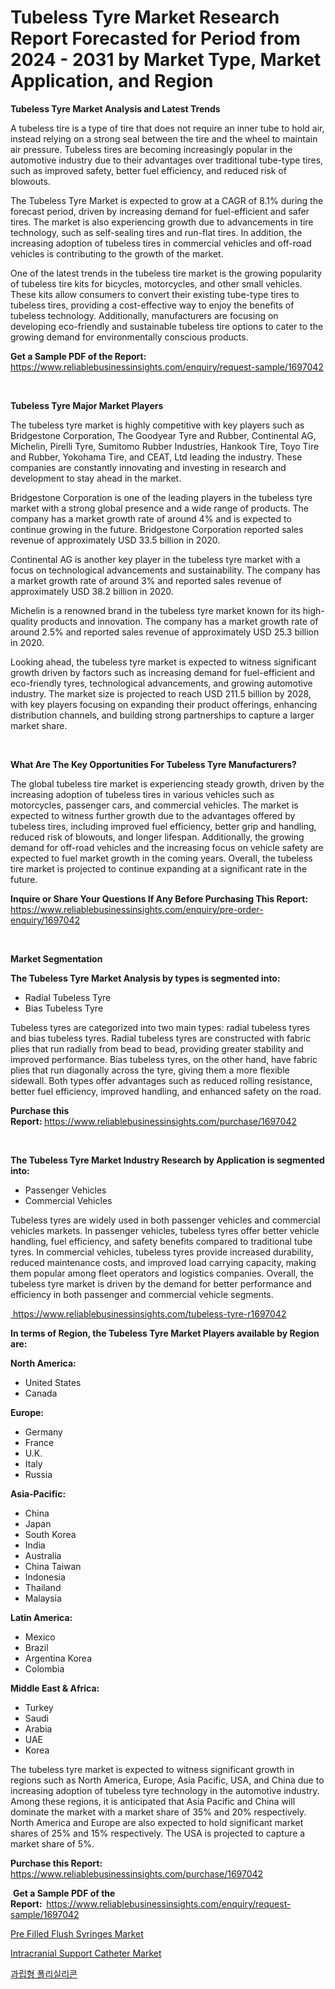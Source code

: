<p><h1>Tubeless Tyre Market Research Report Forecasted for Period from 2024 -  2031 by Market Type, Market Application, and Region</h1></p><p><strong>Tubeless Tyre Market Analysis and Latest Trends</strong></p>
<p><p>A tubeless tire is a type of tire that does not require an inner tube to hold air, instead relying on a strong seal between the tire and the wheel to maintain air pressure. Tubeless tires are becoming increasingly popular in the automotive industry due to their advantages over traditional tube-type tires, such as improved safety, better fuel efficiency, and reduced risk of blowouts.</p><p>The Tubeless Tyre Market is expected to grow at a CAGR of 8.1% during the forecast period, driven by increasing demand for fuel-efficient and safer tires. The market is also experiencing growth due to advancements in tire technology, such as self-sealing tires and run-flat tires. In addition, the increasing adoption of tubeless tires in commercial vehicles and off-road vehicles is contributing to the growth of the market.</p><p>One of the latest trends in the tubeless tire market is the growing popularity of tubeless tire kits for bicycles, motorcycles, and other small vehicles. These kits allow consumers to convert their existing tube-type tires to tubeless tires, providing a cost-effective way to enjoy the benefits of tubeless technology. Additionally, manufacturers are focusing on developing eco-friendly and sustainable tubeless tire options to cater to the growing demand for environmentally conscious products.</p></p>
<p><strong>Get a Sample PDF of the Report:&nbsp;</strong> <a href="https://www.reliablebusinessinsights.com/enquiry/request-sample/1697042">https://www.reliablebusinessinsights.com/enquiry/request-sample/1697042</a></p>
<p>&nbsp;</p>
<p><strong>Tubeless Tyre Major Market Players</strong></p>
<p><p>The tubeless tyre market is highly competitive with key players such as Bridgestone Corporation, The Goodyear Tyre and Rubber, Continental AG, Michelin, Pirelli Tyre, Sumitomo Rubber Industries, Hankook Tire, Toyo Tire and Rubber, Yokohama Tire, and CEAT, Ltd leading the industry. These companies are constantly innovating and investing in research and development to stay ahead in the market.</p><p>Bridgestone Corporation is one of the leading players in the tubeless tyre market with a strong global presence and a wide range of products. The company has a market growth rate of around 4% and is expected to continue growing in the future. Bridgestone Corporation reported sales revenue of approximately USD 33.5 billion in 2020.</p><p>Continental AG is another key player in the tubeless tyre market with a focus on technological advancements and sustainability. The company has a market growth rate of around 3% and reported sales revenue of approximately USD 38.2 billion in 2020.</p><p>Michelin is a renowned brand in the tubeless tyre market known for its high-quality products and innovation. The company has a market growth rate of around 2.5% and reported sales revenue of approximately USD 25.3 billion in 2020.</p><p>Looking ahead, the tubeless tyre market is expected to witness significant growth driven by factors such as increasing demand for fuel-efficient and eco-friendly tyres, technological advancements, and growing automotive industry. The market size is projected to reach USD 211.5 billion by 2028, with key players focusing on expanding their product offerings, enhancing distribution channels, and building strong partnerships to capture a larger market share.</p></p>
<p>&nbsp;</p>
<p><strong>What Are The Key Opportunities For Tubeless Tyre Manufacturers?</strong></p>
<p><p>The global tubeless tire market is experiencing steady growth, driven by the increasing adoption of tubeless tires in various vehicles such as motorcycles, passenger cars, and commercial vehicles. The market is expected to witness further growth due to the advantages offered by tubeless tires, including improved fuel efficiency, better grip and handling, reduced risk of blowouts, and longer lifespan. Additionally, the growing demand for off-road vehicles and the increasing focus on vehicle safety are expected to fuel market growth in the coming years. Overall, the tubeless tire market is projected to continue expanding at a significant rate in the future.</p></p>
<p><strong>Inquire or Share Your Questions If Any Before Purchasing This Report:</strong> <a href="https://www.reliablebusinessinsights.com/enquiry/pre-order-enquiry/1697042">https://www.reliablebusinessinsights.com/enquiry/pre-order-enquiry/1697042</a></p>
<p>&nbsp;</p>
<p><strong>Market Segmentation</strong></p>
<p><strong>The Tubeless Tyre Market Analysis by types is segmented into:</strong></p>
<p><ul><li>Radial Tubeless Tyre</li><li>Bias Tubeless Tyre</li></ul></p>
<p><p>Tubeless tyres are categorized into two main types: radial tubeless tyres and bias tubeless tyres. Radial tubeless tyres are constructed with fabric plies that run radially from bead to bead, providing greater stability and improved performance. Bias tubeless tyres, on the other hand, have fabric plies that run diagonally across the tyre, giving them a more flexible sidewall. Both types offer advantages such as reduced rolling resistance, better fuel efficiency, improved handling, and enhanced safety on the road.</p></p>
<p><strong>Purchase this Report:&nbsp;</strong><a href="https://www.reliablebusinessinsights.com/purchase/1697042">https://www.reliablebusinessinsights.com/purchase/1697042</a></p>
<p>&nbsp;</p>
<p><strong>The Tubeless Tyre Market Industry Research by Application is segmented into:</strong></p>
<p><ul><li>Passenger Vehicles</li><li>Commercial Vehicles</li></ul></p>
<p><p>Tubeless tyres are widely used in both passenger vehicles and commercial vehicles markets. In passenger vehicles, tubeless tyres offer better vehicle handling, fuel efficiency, and safety benefits compared to traditional tube tyres. In commercial vehicles, tubeless tyres provide increased durability, reduced maintenance costs, and improved load carrying capacity, making them popular among fleet operators and logistics companies. Overall, the tubeless tyre market is driven by the demand for better performance and efficiency in both passenger and commercial vehicle segments.</p></p>
<p><a href="https://www.reliablebusinessinsights.com/tubeless-tyre-r1697042">&nbsp;https://www.reliablebusinessinsights.com/tubeless-tyre-r1697042</a></p>
<p><strong>In terms of Region, the Tubeless Tyre Market Players available by Region are:</strong></p>
<p>
    <p> <strong> North America: </strong>
        <ul>
            <li>United States</li>
            <li>Canada</li>
        </ul>
        </p> 
    <p> <strong> Europe: </strong>
        <ul>
            <li>Germany</li>
            <li>France</li>
            <li>U.K.</li>
            <li>Italy</li>
            <li>Russia</li>
        </ul>
        </p> 
    <p> <strong> Asia-Pacific: </strong>
        <ul>
            <li>China</li>
            <li>Japan</li>
            <li>South Korea</li>
            <li>India</li>
            <li>Australia</li>
            <li>China Taiwan</li>
            <li>Indonesia</li>
            <li>Thailand</li>
            <li>Malaysia</li>
        </ul>
        </p> 
    <p> <strong> Latin America: </strong>
        <ul>
            <li>Mexico</li>
            <li>Brazil</li>
            <li>Argentina Korea</li>
            <li>Colombia</li>
        </ul>
        </p> 
    <p> <strong> Middle East & Africa: </strong>
        <ul>
            <li>Turkey</li>
            <li>Saudi</li>
            <li>Arabia</li>
            <li>UAE</li>
            <li>Korea</li>
        </ul>
    </p>
    </p>
<p><p>The tubeless tyre market is expected to witness significant growth in regions such as North America, Europe, Asia Pacific, USA, and China due to increasing adoption of tubeless tyre technology in the automotive industry. Among these regions, it is anticipated that Asia Pacific and China will dominate the market with a market share of 35% and 20% respectively. North America and Europe are also expected to hold significant market shares of 25% and 15% respectively. The USA is projected to capture a market share of 5%.</p></p>
<p><strong>Purchase this Report: </strong><a href="https://www.reliablebusinessinsights.com/purchase/1697042">https://www.reliablebusinessinsights.com/purchase/1697042</a></p>
<p>&nbsp;<strong>Get a Sample PDF of the Report:&nbsp;&nbsp;</strong><a href="https://www.reliablebusinessinsights.com/enquiry/request-sample/1697042">https://www.reliablebusinessinsights.com/enquiry/request-sample/1697042</a></p>
<p><strong></strong></p>
<p><p><a href="https://medium.com/@garthstehriii/pre-filled-flush-syringes-market-a-global-and-regional-analysis-focus-on-end-user-product-and-6c2a2c934188">Pre Filled Flush Syringes Market</a></p><p><a href="https://medium.com/@pelloscooterist_44143/intracranial-support-catheter-market-global-market-insights-and-sales-trends-2024-to-2031-689540a05878">Intracranial Support Catheter Market</a></p><p><a href="https://github.com/berlianaparadilla48/Market-Research-Report-List-1/blob/main/36333333736.md">과립형 폴리실리콘</a></p></p>